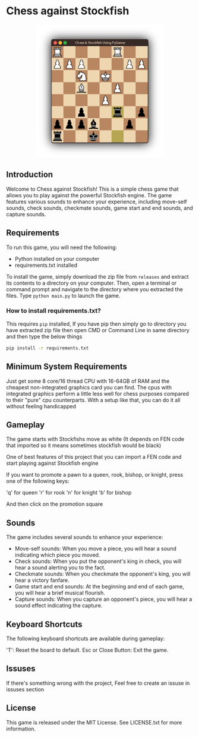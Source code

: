 # Chess against Stockfish

<p align="center"><img src="./pictures/gameplay.png" alt="gameplay"></img></p>

## Introduction

Welcome to Chess against Stockfish! This is a simple chess game that allows you to play against the powerful Stockfish engine. The game features various sounds to enhance your experience, including move-self sounds, check sounds, checkmate sounds, game start and end sounds, and capture sounds.

## Requirements

To run this game, you will need the following:

- Python installed on your computer
- requirements.txt installed

To install the game, simply download the zip file from `releases` and extract its contents to a directory on your computer. Then, open a terminal or command prompt and navigate to the directory where you extracted the files. Type `python main.py` to launch the game.

### How to install requirements.txt?

This requires `pip` installed, If you have pip then simply go to directory you have extracted zip file then open CMD or Command Line in same directory and then type the below things

```cmd
pip install -r requirements.txt
```

## Minimum System Requirements

Just get some 8 core/16 thread CPU with 16-64GB of RAM and the cheapest non-integrated graphics card you can find. The cpus with integrated graphics perform a little less well for chess purposes compared to their "pure" cpu counterparts. With a setup like that, you can do it all without feeling handicapped

## Gameplay

The game starts with Stockfishs move as white (It depends on FEN code that imported so it means sometimes stockfish would be black)

One of best features of this project that you can import a FEN code and start playing against Stockfish engine

If you want to promote a pawn to a queen, rook, bishop, or knight, press one of the following keys:

'q' for queen
'r' for rook
'n' for knight
'b' for bishop

And then click on the promotion square

## Sounds

The game includes several sounds to enhance your experience:

- Move-self sounds: When you move a piece, you will hear a sound indicating which piece you moved.
- Check sounds: When you put the opponent's king in check, you will hear a sound alerting you to the fact.
- Checkmate sounds: When you checkmate the opponent's king, you will hear a victory fanfare.
- Game start and end sounds: At the beginning and end of each game, you will hear a brief musical flourish.
- Capture sounds: When you capture an opponent's piece, you will hear a sound effect indicating the capture.

## Keyboard Shortcuts

The following keyboard shortcuts are available during gameplay:

'T': Reset the board to default.
Esc or Close Button: Exit the game.

## Issuses

If there's something wrong with the project, Feel free to create an issuse in issuses section

## License

This game is released under the MIT License. See LICENSE.txt for more information.
